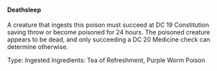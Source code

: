 #### Deathsleep
A creature that ingests this poison must succeed at DC 19 Constitution saving throw or become poisoned for 24 hours. The poisoned creature appears to be dead, and only succeeding a DC 20 Medicine check can determine otherwise.

Type: Ingested
Ingredients: Tea of Refreshment, Purple Worm Poison